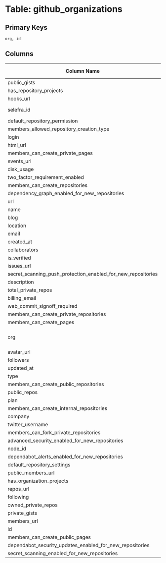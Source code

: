 # Table: github_organizations

## Primary Keys 

```
org, id
```


## Columns 

|  Column Name   |  Data Type  | Uniq | Nullable | Description | 
|  ----  | ----  | ----  | ----  | ---- | 
| public_gists | int | X | √ |  | 
| has_repository_projects | bool | X | √ |  | 
| hooks_url | string | X | √ |  | 
| selefra_id | string | √ | √ | primary keys value md5 | 
| default_repository_permission | string | X | √ |  | 
| members_allowed_repository_creation_type | string | X | √ |  | 
| login | string | X | √ |  | 
| html_url | string | X | √ |  | 
| members_can_create_private_pages | bool | X | √ |  | 
| events_url | string | X | √ |  | 
| disk_usage | int | X | √ |  | 
| two_factor_requirement_enabled | bool | X | √ |  | 
| members_can_create_repositories | bool | X | √ |  | 
| dependency_graph_enabled_for_new_repositories | bool | X | √ |  | 
| url | string | X | √ |  | 
| name | string | X | √ |  | 
| blog | string | X | √ |  | 
| location | string | X | √ |  | 
| email | string | X | √ |  | 
| created_at | timestamp | X | √ |  | 
| collaborators | int | X | √ |  | 
| is_verified | bool | X | √ |  | 
| issues_url | string | X | √ |  | 
| secret_scanning_push_protection_enabled_for_new_repositories | bool | X | √ |  | 
| description | string | X | √ |  | 
| total_private_repos | int | X | √ |  | 
| billing_email | string | X | √ |  | 
| web_commit_signoff_required | bool | X | √ |  | 
| members_can_create_private_repositories | bool | X | √ |  | 
| members_can_create_pages | bool | X | √ |  | 
| org | string | X | √ | `The Github Organization of the resource.` | 
| avatar_url | string | X | √ |  | 
| followers | int | X | √ |  | 
| updated_at | timestamp | X | √ |  | 
| type | string | X | √ |  | 
| members_can_create_public_repositories | bool | X | √ |  | 
| public_repos | int | X | √ |  | 
| plan | json | X | √ |  | 
| members_can_create_internal_repositories | bool | X | √ |  | 
| company | string | X | √ |  | 
| twitter_username | string | X | √ |  | 
| members_can_fork_private_repositories | bool | X | √ |  | 
| advanced_security_enabled_for_new_repositories | bool | X | √ |  | 
| node_id | string | X | √ |  | 
| dependabot_alerts_enabled_for_new_repositories | bool | X | √ |  | 
| default_repository_settings | string | X | √ |  | 
| public_members_url | string | X | √ |  | 
| has_organization_projects | bool | X | √ |  | 
| repos_url | string | X | √ |  | 
| following | int | X | √ |  | 
| owned_private_repos | int | X | √ |  | 
| private_gists | int | X | √ |  | 
| members_url | string | X | √ |  | 
| id | int | X | √ |  | 
| members_can_create_public_pages | bool | X | √ |  | 
| dependabot_security_updates_enabled_for_new_repositories | bool | X | √ |  | 
| secret_scanning_enabled_for_new_repositories | bool | X | √ |  | 


